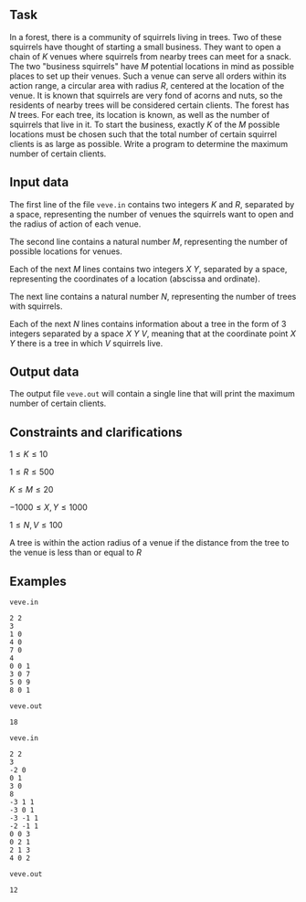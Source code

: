 ## Task

In a forest, there is a community of squirrels living in trees. Two of these squirrels have thought of starting a small business. They want to open a chain of $K$ venues where squirrels from nearby trees can meet for a snack. The two "business squirrels" have $M$ potential locations in mind as possible places to set up their venues. Such a venue can serve all orders within its action range, a circular area with radius $R$, centered at the location of the venue. It is known that squirrels are very fond of acorns and nuts, so the residents of nearby trees will be considered certain clients. The forest has $N$ trees. For each tree, its location is known, as well as the number of squirrels that live in it. To start the business, exactly $K$ of the $M$ possible locations must be chosen such that the total number of certain squirrel clients is as large as possible. Write a program to determine the maximum number of certain clients.

## Input data

The first line of the file `veve.in` contains two integers $K$ and $R$, separated by a space, representing the number of venues the squirrels want to open and the radius of action of each venue.

The second line contains a natural number $M$, representing the number of possible locations for venues.

Each of the next $M$ lines contains two integers $X$ $Y$, separated by a space, representing the coordinates of a location (abscissa and ordinate).

The next line contains a natural number $N$, representing the number of trees with squirrels.

Each of the next $N$ lines contains information about a tree in the form of 3 integers separated by a space $X$ $Y$ $V$, meaning that at the coordinate point $X$ $Y$ there is a tree in which $V$ squirrels live.

## Output data

The output file `veve.out` will contain a single line that will print the maximum number of certain clients.

## Constraints and clarifications

$1 \leq K \leq 10$

$1 \leq R \leq 500$

$K \leq M \leq 20$

$-1000 \leq X, Y \leq 1000$

$1 \leq N, V \leq 100$

A tree is within the action radius of a venue if the distance from the tree to the venue is less than or equal to $R$

## Examples

`veve.in`
```
2 2
3
1 0
4 0
7 0
4
0 0 1
3 0 7
5 0 9
8 0 1
```
`veve.out`
```
18
```

`veve.in`
```
2 2
3
-2 0
0 1
3 0
8
-3 1 1
-3 0 1
-3 -1 1
-2 -1 1
0 0 3
0 2 1
2 1 3
4 0 2
```
`veve.out`
```
12
```
